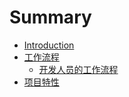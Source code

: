 # Summary

* [Introduction](README.md)
* [工作流程](Workflow/README.md)
   * [开发人员的工作流程](Workflow/workflow.md)
* [项目特性](Workflow/project_features.md)

